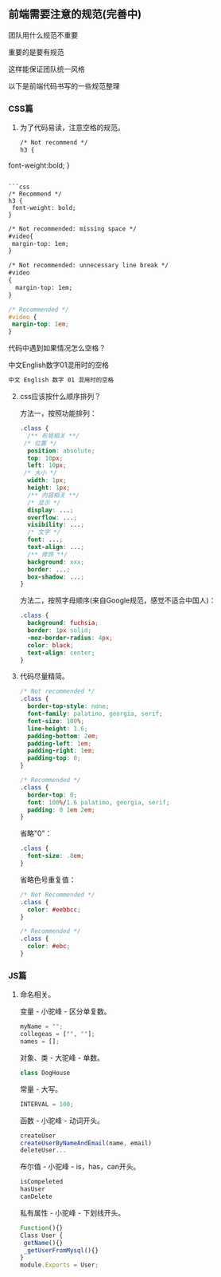 ## 前端需要注意的规范(完善中)

团队用什么规范不重要

重要的是要有规范

这样能保证团队统一风格

以下是前端代码书写的一些规范整理

### CSS篇

1. 为了代码易读，注意空格的规范。

   ```reStructuredText
   /* Not recommend */
   h3 {
  font-weight:bold;
   }
   ```
   
   ```css
   /* Recommend */
   h3 {
   	font-weight: bold;
   }
   ```
   
   ```reStructuredText
   /* Not recommended: missing space */
   #video{
   	margin-top: 1em;
   }
   
   /* Not recommended: unnecessary line break */
   #video 
   {
     margin-top: 1em;
   }
   ```
   
   ```css
   /* Recommended */
   #video {
   	margin-top: 1em;
   }
   ```
   
   代码中遇到如果情况怎么空格？
   
   中文English数字01混用时的空格
   
   ```reStructuredText
   中文 English 数字 01 混用时的空格
   ```

2. css应该按什么顺序排列？

   方法一，按照功能排列：

   ```css
   .class {
     /** 布局相关 **/
   	/* 位置 */
     position: absolute;
     top: 10px;
     left: 10px;
   	/* 大小 */
     width: 1px;
     height: 1px;
     /** 内容相关 **/
     /* 显示 */
     display: ...;
     overflow: ...;
     visibility: ...;
     /* 文字 */
     font: ...;
     text-align: ...;
     /** 修饰 **/
     background: xxx;
     border: ...;
     box-shadow: ...;
   }
   ```

   方法二，按照字母顺序(来自Google规范，感觉不适合中国人)：

   ```css
   .class {
     background: fuchsia;
     border: 1px solid;
     -moz-border-radius: 4px;
     color: black;
     text-align: center;
   }
   ```

3. 代码尽量精简。

   ```css
   /* Not recommended */
   .class {
     border-top-style: none;
     font-family: palatino, georgia, serif;
     font-size: 100%;
     line-height: 1.6;
     padding-bottom: 2em;
     padding-left: 1em;
     padding-right: 1em;
     padding-top: 0;
   }
   ```

   ```css
   /* Recommended */
   .class {
     border-top: 0;
     font: 100%/1.6 palatimo, georgia, serif;
     padding: 0 1em 2em;
   }
   ```

   省略"0"：

   ```css
   .class {
     font-size: .8em;
   }
   ```

   省略色号重复值：

   ```css
   /* Not Recommended */
   .class {
     color: #eebbcc;
   }
   ```

   ```css
   /* Recommended */
   .class {
     color: #ebc;
   }
   ```



### JS篇

1. 命名相关。

   变量 - 小驼峰 - 区分单复数。

   ```js
   myName = "";
   collegeas = ["", ""];
   names = [];
   ```

   对象、类 - 大驼峰 - 单数。

   ```js
   class DogHouse
   ```

   常量 - 大写。

   ```js
   INTERVAL = 100;
   ```

   函数 - 小驼峰 - 动词开头。

   ```js
   createUser
   createUserByNameAndEmail(name, email)
   deleteUser...
   ```

   布尔值 - 小驼峰 - is，has，can开头。

   ```js
   isCompeleted
   hasUser
   canDelete
   ```

   私有属性 - 小驼峰 - 下划线开头。

   ```js
   Function(){}
   Class User {
   	getName(){}
   	_getUserFromMysql(){}
   }
   module.Exports = User;
   ```